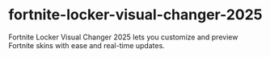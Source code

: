 # fortnite-locker-visual-changer-2025
Fortnite Locker Visual Changer 2025 lets you customize and preview Fortnite skins with ease and real-time updates.
